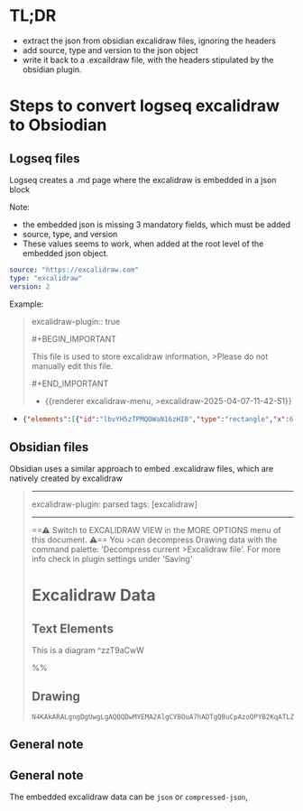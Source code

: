 



# TL;DR

- extract the json from obsidian excalidraw files, ignoring the headers
- add source, type and version to the json object
- write it back to a .excaildraw file, with the headers stipulated by the obsidian plugin.

# Steps to convert logseq excalidraw  to Obsiodian 


## Logseq files

Logseq creates a .md page where the excalidraw is embedded in a json block

Note: 
- the embedded json is missing 3 mandatory fields, which must be added 
- source, type, and version
- These values seems to work, when added at the root level of the embedded json object. 
```yaml
source: "https://excalidraw.com"
type: "excalidraw"
version: 2
```


Example: 
> excalidraw-plugin:: true
>
>#+BEGIN_IMPORTANT
>
>  This file is used to store excalidraw information, >Please do not manually edit this file.
>
>#+END_IMPORTANT
>- {{renderer excalidraw-menu, >excalidraw-2025-04-07-11-42-51}}
- ```json
  {"elements":[{"id":"lbvYH5zTPMQOWaN16zHI0","type":"rectangle","x":688.3333129882812,"y":210.8333282470703,"width":247.5,"height":184.1666717529297,"angle":0,"strokeColor":"#1e1e1e","backgroundColor":"transparent","fillStyle":"solid","strokeWidth":2,"strokeStyle":"solid","roughness":1,"opacity":100,"groupIds":[],"frameId":null,"roundness":{"type":3},"seed":1504885048,"version":15,"versionNonce":391936072,"isDeleted":false,"boundElements":[{"type":"text","id":"g1qjHfhbMremkq9HYMQ3N"}],"updated":1744018978868,"link":null,"locked":false},{"id":"g1qjHfhbMremkq9HYMQ3N","type":"text","x":725.333381652832,"y":290.41666412353516,"width":173.49986267089844,"height":25,"angle":0,"strokeColor":"#1e1e1e","backgroundColor":"transparent","fillStyle":"solid","strokeWidth":2,"strokeStyle":"solid","roughness":1,"opacity":100,"groupIds":[],"frameId":null,"roundness":null,"seed":1334294328,"version":34,"versionNonce":888006216,"isDeleted":false,"boundElements":null,"updated":1744018986083,"link":null,"locked":false,"text":"This is a diagram","fontSize":20,"fontFamily":1,"textAlign":"center","verticalAlign":"middle","baseline":18,"containerId":"lbvYH5zTPMQOWaN16zHI0","originalText":"This is a diagram","lineHeight":1.25}],"files":{},"appState":{"gridSize":null,"viewBackgroundColor":"#ffffff","zoom":{"value":1},"offsetTop":20,"offsetLeft":0,"scrollX":0,"scrollY":0,"viewModeEnabled":false,"zenModeEnabled":false}}
  ```

## Obsidian files

Obsidian uses a similar approach to embed .excalidraw files, which are natively created by excalidraw

>---
>
>excalidraw-plugin: parsed
>tags: [excalidraw]
>
>---
>==⚠  Switch to EXCALIDRAW VIEW in the MORE OPTIONS menu of this document. ⚠== You >can decompress Drawing data with the command palette: 'Decompress current >Excalidraw file'. For more info check in plugin settings under 'Saving'
>
>
># Excalidraw Data
>
>## Text Elements
>This is a diagram ^zzT9aCwW
>
>%%
>## Drawing
>```compressed-json
>N4KAkARALgngDgUwgLgAQQQDwMYEMA2AlgCYBOuA7hADTgQBuCpAzoQPYB2KqATLZMzYBXUtiRoIACyhQ4z>ZAHoFAc0JRJQgEYA6bGwC2CgF7N6hbEcK4OCtptbErHALRY8RMpWdx8Q1TdIEfARcZgRmBShcZQUebQBObR>4aOiCEfQQOKGZuAG1wMFAwYogSbgh8TXoATQAJAFYjABUABQBZAEUAeQB1XAA5AEYANiNagEkABhTiyFhEc>sDsKI5l
>
>```

## General note


## General note

The embedded excalidraw data can be `json` or `compressed-json`, 
